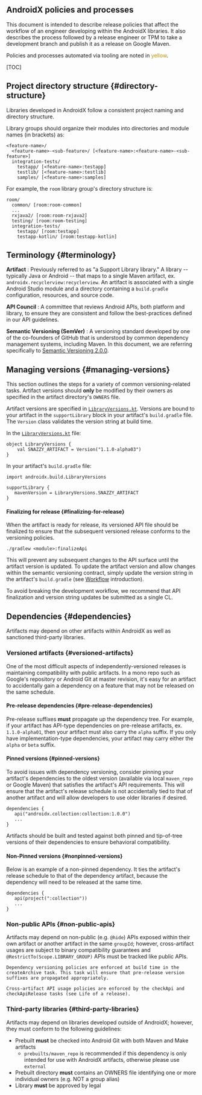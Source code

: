 ## AndroidX policies and processes

This document is intended to describe release policies that affect the workflow
of an engineer developing within the AndroidX libraries. It also describes the
process followed by a release engineer or TPM to take a development branch and
publish it as a release on Google Maven.

Policies and processes automated via tooling are noted in
<span style="color:#bf9000;">yellow</span>.

[TOC]

## Project directory structure {#directory-structure}

Libraries developed in AndroidX follow a consistent project naming and directory
structure.

Library groups should organize their modules into directories and module names
(in brackets) as:

```
<feature-name>/
  <feature-name>-<sub-feature>/ [<feature-name>:<feature-name>-<sub-feature>]
  integration-tests/
    testapp/ [<feature-name>:testapp]
    testlib/ [<feature-name>:testlib]
    samples/ [<feature-name>:samples]
```

For example, the `room` library group's directory structure is:

```
room/
  common/ [room:room-common]
  ...
  rxjava2/ [room:room-rxjava2]
  testing/ [room:room-testing]
  integration-tests/
    testapp/ [room:testapp]
    testapp-kotlin/ [room:testapp-kotlin]
```

## Terminology {#terminology}

**Artifact**
:   Previously referred to as "a Support Library library." A library --
    typically Java or Android -- that maps to a single Maven artifact, ex.
    `androidx.recyclerview:recyclerview`. An artifact is associated with a
    single Android Studio module and a directory containing a `build.gradle`
    configuration, resources, and source code.

**API Council**
:   A committee that reviews Android APIs, both platform and library, to ensure
    they are consistent and follow the best-practices defined in our API
    guidelines.

**Semantic Versioning (SemVer)**
:   A versioning standard developed by one of the co-founders of GitHub that is
    understood by common dependency management systems, including Maven. In this
    document, we are referring specifically to
    [Semantic Versioning 2.0.0](https://semver.org/spec/v2.0.0.html).

## Managing versions {#managing-versions}

This section outlines the steps for a variety of common versioning-related
tasks. Artifact versions should **only** be modified by their owners as
specified in the artifact directory's `OWNERS` file.

Artifact versions are specified in
[`LibraryVersions.kt`](https://cs.android.com/androidx/platform/frameworks/support/+/androidx-master-dev:buildSrc/src/main/kotlin/androidx/build/LibraryVersions.kt).
Versions are bound to your artifact in the `supportLibrary` block in your
artifact's `build.gradle` file. The `Version` class validates the version string
at build time.

In the
[`LibraryVersions.kt`](https://cs.android.com/androidx/platform/frameworks/support/+/androidx-master-dev:buildSrc/src/main/kotlin/androidx/build/LibraryVersions.kt)
file:

```
object LibraryVersions {
    val SNAZZY_ARTIFACT = Version("1.1.0-alpha03")
}
```

In your artifact's `build.gradle` file:

```
import androidx.build.LibraryVersions

supportLibrary {
   mavenVersion = LibraryVersions.SNAZZY_ARTIFACT
}
```

#### Finalizing for release {#finalizing-for-release}

When the artifact is ready for release, its versioned API file should be
finalized to ensure that the subsequent versioned release conforms to the
versioning policies.

```
./gradlew <module>:finalizeApi
```

This will prevent any subsequent changes to the API surface until the artifact
version is updated. To update the artifact version and allow changes within the
semantic versioning contract, simply update the version string in the artifact's
`build.gradle` (see [Workflow](#workflow) introduction).

To avoid breaking the development workflow, we recommend that API finalization
and version string updates be submitted as a single CL.

## Dependencies {#dependencies}

Artifacts may depend on other artifacts within AndroidX as well as sanctioned
third-party libraries.

### Versioned artifacts {#versioned-artifacts}

One of the most difficult aspects of independently-versioned releases is
maintaining compatibility with public artifacts. In a mono repo such as Google's
repository or Android Git at master revision, it's easy for an artifact to
accidentally gain a dependency on a feature that may not be released on the same
schedule.

#### Pre-release dependencies {#pre-release-dependencies}

Pre-release suffixes **must** propagate up the dependency tree. For example, if
your artifact has API-type dependencies on pre-release artifacts, ex.
`1.1.0-alpha01`, then your artifact must also carry the `alpha` suffix. If you
only have implementation-type dependencies, your artifact may carry either the
`alpha` or `beta` suffix.

#### Pinned versions {#pinned-versions}

To avoid issues with dependency versioning, consider pinning your artifact's
dependencies to the oldest version (available via local `maven_repo` or Google
Maven) that satisfies the artifact's API requirements. This will ensure that the
artifact's release schedule is not accidentally tied to that of another artifact
and will allow developers to use older libraries if desired.

```
dependencies {
   api("androidx.collection:collection:1.0.0")
   ...
}
```

Artifacts should be built and tested against both pinned and tip-of-tree
versions of their dependencies to ensure behavioral compatibility.

#### Non-Pinned versions {#nonpinned-versions}

Below is an example of a non-pinned dependency. It ties the artifact's release
schedule to that of the dependency artifact, because the dependency will need to
be released at the same time.

```
dependencies {
   api(project(":collection"))
   ...
}
```

### Non-public APIs {#non-public-apis}

Artifacts may depend on non-public (e.g. `@hide`) APIs exposed within their own
artifact or another artifact in the same `groupId`; however, cross-artifact
usages are subject to binary compatibility guarantees and
`@RestrictTo(Scope.LIBRARY_GROUP)` APIs must be tracked like public APIs.

```
Dependency versioning policies are enforced at build time in the createArchive task. This task will ensure that pre-release version suffixes are propagated appropriately.

Cross-artifact API usage policies are enforced by the checkApi and checkApiRelease tasks (see Life of a release).
```

### Third-party libraries {#third-party-libraries}

Artifacts may depend on libraries developed outside of AndroidX; however, they
must conform to the following guidelines:

*   Prebuilt **must** be checked into Android Git with both Maven and Make
    artifacts
    *   `prebuilts/maven_repo` is recommended if this dependency is only
        intended for use with AndroidX artifacts, otherwise please use
        `external`
*   Prebuilt directory **must** contains an OWNERS file identifying one or more
    individual owners (e.g. NOT a group alias)
*   Library **must** be approved by legal
